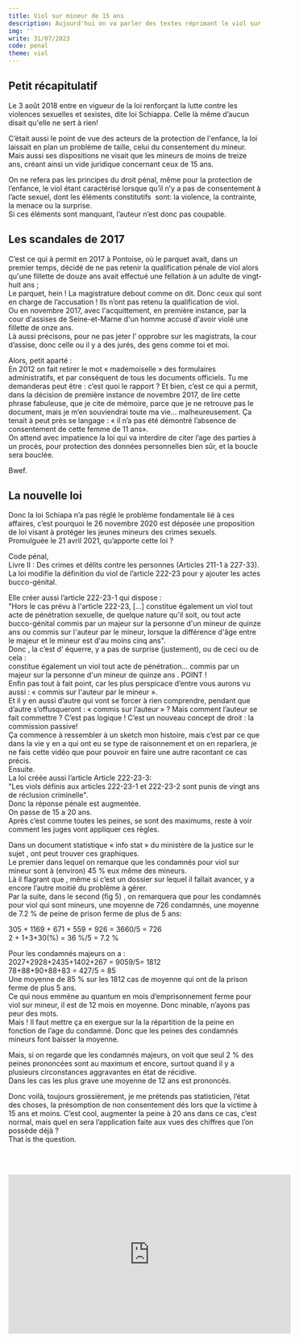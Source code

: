 ```yaml
---
title: Viol sur mineur de 15 ans
description: Aujourd'hui on va parler des textes réprimant le viol sur mineur. Depuis la loi Schiappa en passant par les scandales de 2017 et quelque stats.
img: ''
write: 31/07/2023
code: penal
theme: viol
---
```



## Petit récapitulatif

   
Le 3 août 2018  entre en vigueur de la loi renforçant la lutte contre les violences sexuelles et sexistes, dite loi Schiappa. Celle là même d’aucun disait qu'elle ne sert à rien!   

C’était aussi le point de vue des acteurs de la protection de l'enfance, la loi laissait en plan un problème de taille, celui du consentement du mineur. Mais aussi ses dispositions ne visait que les mineurs de moins de treize ans, créant ainsi un vide juridique concernant ceux de 15 ans.   
   
On ne refera pas les principes du droit pénal, même pour la protection de l’enfance, le viol étant caractérisé lorsque qu’il n’y a pas de consentement à l’acte sexuel, dont les éléments constitutifs  sont: la violence, la contrainte, la menace ou la surprise.   
Si ces éléments sont manquant, l’auteur n’est donc pas coupable.   
   
## Les scandales de 2017
   
C’est ce qui à permit en 2017 à Pontoise, où le parquet avait, dans un premier temps, décidé de ne pas retenir la qualification pénale de viol alors qu'une fillette de douze ans avait effectué une fellation à un adulte de vingt-huit ans ;   
Le parquet, hein ! La magistrature debout comme on dit. Donc ceux qui sont en charge de l’accusation ! Ils n’ont pas retenu la qualification de viol.   
Ou en novembre 2017, avec l'acquittement, en première instance, par la cour d'assises de Seine-et-Marne d'un homme accusé d'avoir violé une fillette de onze ans.   
Là aussi précisons, pour ne pas jeter l’ opprobre sur les magistrats, la cour d’assise, donc celle ou il y a des jurés, des gens comme toi et moi.   
   
Alors, petit aparté :   
En 2012 on fait retirer le mot « mademoiselle » des formulaires administratifs, et par conséquent de tous les documents officiels. Tu me demanderas peut être : c’est quoi le rapport ? Et bien, c’est ce qui a permit, dans la décision de première instance de novembre 2017, de lire cette phrase fabuleuse, que je cite de mémoire, parce que je ne retrouve pas le document, mais je m’en souviendrai toute ma vie… malheureusement. Ça tenait à peut près se langage : « il n’a pas été démontré l’absence de consentement de cette femme de 11 ans».   
On attend avec impatience la loi qui va interdire de citer l’age des parties à un procès, pour protection des données personnelles bien sûr,  et la boucle sera bouclée.   
   
Bwef.   
   
## La nouvelle loi
   
Donc la loi Schiapa n’a pas réglé le problème fondamentale lié à ces affaires, c’est pourquoi le 26 novembre 2020 est déposée une proposition de loi visant à protéger les jeunes mineurs des crimes sexuels.   
Promulguée le 21 avril 2021, qu’apporte cette loi ?   
   
Code pénal,   
Livre II : Des crimes et délits contre les personnes (Articles 211-1 à 227-33).   
La loi modifie la définition du viol de l’article 222-23 pour y ajouter les actes bucco-génital.   

Elle créer aussi l’article  222-23-1 qui dispose :   
"Hors le cas prévu à l'article 222-23, […] constitue également un viol tout acte de pénétration sexuelle, de quelque nature qu'il soit, ou tout acte bucco-génital commis par un majeur sur la personne d'un mineur de quinze ans ou commis sur l'auteur par le mineur, lorsque la différence d'âge entre le majeur et le mineur est d'au moins cinq ans".   
Donc , la c’est d’ équerre, y a pas de surprise (justement), ou de ceci ou de cela :   
constitue également un viol tout acte de pénétration... commis par un majeur sur la personne d'un mineur de quinze ans . POINT !   
Enfin pas tout à fait point, car les plus perspicace d’entre vous aurons vu aussi :
« commis sur l'auteur par le mineur ».   
Et il y en aussi d’autre qui vont se forcer à rien comprendre, pendant que d’autre s’offusqueront : « commis sur l’auteur » ? Mais comment l’auteur se fait commettre ? C’est pas logique ! C’est un nouveau concept de droit : la commission passive!   
Ça commence à ressembler à un sketch mon histoire, mais c’est par ce que dans la vie y en a qui ont eu se type de raisonnement et on en reparlera, je ne fais cette vidéo que pour pouvoir en faire une autre racontant ce cas précis.   
Ensuite.   
La loi créée aussi l’article Article 222-23-3:   
"Les viols définis aux articles 222-23-1 et 222-23-2 sont punis de vingt ans de réclusion criminelle".   
Donc la réponse pénale est augmentée.   
On passe de 15 a 20 ans.   
Après c’est comme toutes les peines, se sont des maximums, reste à voir comment les juges vont appliquer ces règles.   
   
Dans un document statistique « info stat » du ministère de la justice sur le sujet , ont peut trouver ces graphiques.   
Le premier dans lequel on remarque que les condamnés pour viol sur mineur sont à (environ) 45 % eux même des mineurs.   
Là il flagrant que , même si c’est un dossier sur lequel il fallait avancer, y a encore l’autre moitié du problème à gérer.   
Par la suite, dans le second (fig 5) , on remarquera que pour les condamnés pour viol qui sont mineurs, une moyenne de 726 condamnés, une moyenne de 7.2 % de peine de prison ferme de plus de 5 ans:   

305 + 1169 + 671 + 559 + 926 = 3660/5 = 726   
2 + 1+3+30(%) = 36 %/5 = 7.2 %   
   
Pour les condamnés majeurs on a :   
2027+2928+2435+1402+267 = 9059/5= 1812   
78+88+90+88+83 = 427/5 = 85   
Une moyenne de 85 % sur les 1812 cas de moyenne qui ont de la prison ferme de plus 5 ans.   
Ce qui nous emmène au quantum en mois d’emprisonnement ferme pour viol sur mineur, il est de 12 mois en moyenne. Donc minable, n’ayons pas peur des mots.   
Mais ! Il faut mettre ça en exergue sur la la répartition de la peine en fonction de l’age du condamné. Donc que les peines des condamnés mineurs font baisser la moyenne.   
   
Mais, si on regarde que les condamnés majeurs, on voit que seul 2 % des peines prononcées sont au maximum et encore, surtout quand il y a plusieurs circonstances aggravantes en état de récidive.   
Dans les cas les plus grave une moyenne de 12 ans est prononcés.   
   
Donc voilà, toujours grossièrement, je me prétends pas statisticien, l’état des choses, la présomption de non consentement dés lors que la victime à 15 ans et moins. C’est cool, augmenter la peine à 20 ans dans ce cas, c’est normal, mais quel en sera l’application faite aux vues des chiffres que l’on possède déjà ?   
That is the question.   
   
   
<br><br><div class="vdo"><iframe width="560" height="315" src="https://www.youtube.com/embed/njQD7mpv_IE" title="YouTube video player" frameborder="0" allow="accelerometer; autoplay; clipboard-write; encrypted-media; gyroscope; picture-in-picture; web-share" allowfullscreen></iframe></div>
